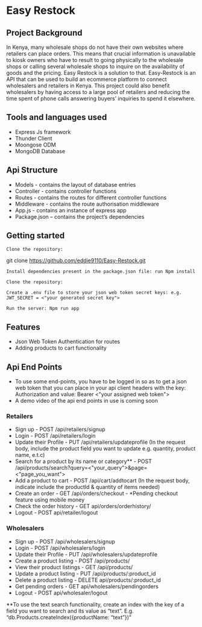 # Easy Restock
## Project Background
In Kenya, many wholesale shops do not have their own websites where retailers can place orders. This means that crucial information is unavailable to kiosk owners who have to result to going physically to the wholesale shops or calling several wholesale shops to inquire on the availability of goods and the pricing.
Easy Restock is a solution to that. Easy-Restock is an API that can be used to build an ecommerce platform to connect wholesalers and retailers in Kenya. 
This project could also benefit wholesalers by having access to a large pool of retailers and reducing the time spent of phone calls answering buyers’ inquiries to spend it elsewhere. 

## Tools and languages used
  -	Express Js framework
  -	Thunder Client
  -	Moongose ODM
  -	MongoDB Database

## Api Structure
  -	Models - contains the layout of database entries
  -	Controller - contains controller functions
  -	Routes - contains the routes for different controller functions
  -	Middleware - contains the route authorisation middleware
  -	App.js - contains an instance of express app
  -	Package.json – contains the project’s dependencies


## Getting started

    Clone the repository:

git clone https://github.com/eddie9110/Easy-Restock.git

    Install dependencies present in the package.json file: run Npm install

    Clone the repository:

    Create a .env file to store your json web token secret keys: e.g. JWT_SECRET = <"your generated secret key">

    Run the server: Npm run app





## Features
- Json Web Token Authentication for routes
- Adding products to cart functionality




## Api End Points
- To use some end-points, you have to be logged in so as to get a json web token that you can place in your api client headers with the key: Authorization and value: Bearer <"your assigned web token">
- A demo video of the api end points in use is coming soon

### Retailers
  -	Sign up - POST /api/retailers/signup
  -	Login - POST /api/retailers/login
  -	Update their Profile - PUT /api/retailers/updateprofile (In the request body, include the product field you want to update e.g. quantity, product name, e.t.c)
  -	Search for a product by its name or category** - POST /api/products/search?query=<"your_query">&page=<"page_you_want">
  -	Add a product to cart - POST /api/cart/addtocart (In the request body, indicate include the productId & quantity of items needed)
  - Create an order - GET /api/orders/checkout  - *Pending checkout feature using mobile money
  -	Check the order history - GET api/orders/orderhistory/
  -	Logout - POST api/retailer/logout


### Wholesalers
  -	Sign up - POST /api/wholesalers/signup
  -	Login - POST /api/wholesalers/login
  -	Update their Profile - PUT /api/wholesalers/updateprofile
  -	Create a product listing - POST /api/products/
  -	View their product listings - GET /api/products/
  -	Update a product listing - PUT /api/products/:product_id
  -	Delete a product listing - DELETE api/products/:product_id
  -	Get pending orders - GET api/wholesalers/pendingorders
  -	Logout - POST api/wholesaler/logout


**To use the text search functionality, create an index with the key of a field you want to search and its value as “text”. E.g.   “db.Products.createIndex({productName: “text”})”
